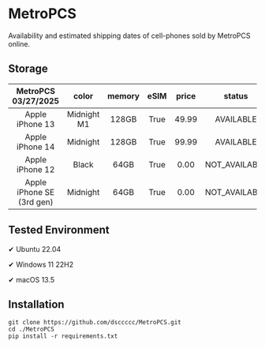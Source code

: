 # MetroPCS
Availability and estimated shipping dates of cell-phones sold by MetroPCS online.
## Storage
|MetroPCS 03/27/2025|color|memory|eSIM|price|status|shipping from|shipping to|
|:--:|:--:|:--:|:--:|:--:|:--:|:--:|:--:|
|Apple iPhone 13|Midnight M1|128GB|True|49.99|AVAILABLE|03/26/2025|03/31/2025|
|Apple iPhone 14|Midnight|128GB|True|99.99|AVAILABLE|03/26/2025|03/31/2025|
|Apple iPhone 12|Black|64GB|True|0.00|NOT_AVAILABLE|04/02/2025|04/08/2025|
|Apple iPhone SE (3rd gen)|Midnight|64GB|True|0.00|NOT_AVAILABLE|04/02/2025|04/08/2025|

## Tested Environment
✔ Ubuntu 22.04

✔ Windows 11 22H2

✔ macOS 13.5
## Installation
```
git clone https://github.com/dsccccc/MetroPCS.git
cd ./MetroPCS
pip install -r requirements.txt
```
